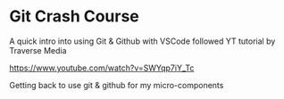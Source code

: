 # Git Crash Course

A quick intro into using Git & Github with VSCode
followed YT tutorial by Traverse Media

https://www.youtube.com/watch?v=SWYqp7iY_Tc

Getting back to use git & github for my micro-components
